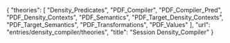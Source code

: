 {
    "theories": [
        "Density_Predicates",
        "PDF_Compiler",
        "PDF_Compiler_Pred",
        "PDF_Density_Contexts",
        "PDF_Semantics",
        "PDF_Target_Density_Contexts",
        "PDF_Target_Semantics",
        "PDF_Transformations",
        "PDF_Values"
    ],
    "url": "entries/density_compiler/theories",
    "title": "Session Density_Compiler"
}